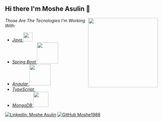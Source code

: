 <h2> Hi there I'm Moshe Asulin 👋 </h2>

<!-- <img align='right' src="https://media.giphy.com/media/ieyl9zmCjO4b4t6qoY/giphy.gif" width="230"> -->
<img align='right' src="https://www.sithcomputers.com/wp-content/uploads/2021/02/C-1.gif" width="230">


<p>
  <em>
  Those Are The Tecnologies I'm Working With: 
    <ul>
      <li>
      <a href="https://www.java.com/">  Java </a>
      <img src="https://1000logos.net/wp-content/uploads/2020/09/Java-Emblem-500x313.jpg" width="30"> 
    </li>
      <li>
      <a href="https://spring.io"> Spring Boot </a>
      <img src="https://spring.io/images/spring-logo-9146a4d3298760c2e7e49595184e1975.svg" width="70">
    </li>
    <li>
      <a href="https://angular.io/">  Angular </a>
      <img src="https://angular.io/assets/images/logos/angular/logo-nav@2x.png" width="70"> 
    </li>
     <li>
      <a href="https://www.typescriptlang.org/">  TypeScript </a>
      <img src="https://seeklogo.com/images/T/typescript-logo-B29A3F462D-seeklogo.com.png" width="15" style="border-radius: 5px;"> 
    </li>
    <li>
      <a href="https://www.mongodb.com/">  MongoDB </a>
      <img src="https://webimages.mongodb.com/_com_assets/cms/kuyjf3vea2hg34taa-horizontal_default_slate_blue.svg?auto=format%252Ccompress" width="50"> 
    </li>
  </ul>
</em>
</p>



[![Linkedin: Moshe Asulin](https://img.shields.io/badge/-Moshe%20Asulin-blue?style=flat-square&logo=Linkedin&logoColor=white&link=https://www.linkedin.com/in/moshe-asulin-75743a15b/)](https://www.linkedin.com/in/moshe-asulin-75743a15b/)
[![GitHub Moshe1988](https://img.shields.io/github/followers/Moshe1988?label=follow&style=social)](https://github.com/Moshe1988)

